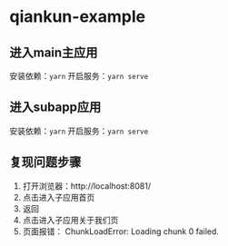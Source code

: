 # qiankun-example

## 进入main主应用
安装依赖：`yarn`
开启服务：`yarn serve`

## 进入subapp应用
安装依赖：`yarn`
开启服务：`yarn serve`

## 复现问题步骤
1. 打开浏览器：http://localhost:8081/
2. 点击进入子应用首页
3. 返回
4. 点击进入子应用关于我们页
5. 页面报错： ChunkLoadError: Loading chunk 0 failed.

